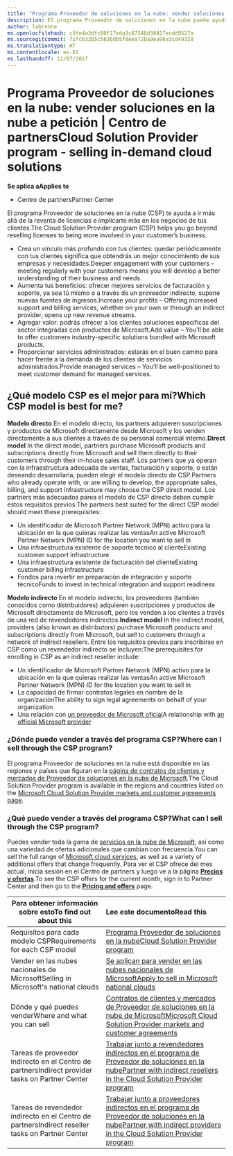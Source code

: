 ```yaml
---
title: "Programa Proveedor de soluciones en la nube: vender soluciones en la nube bajo petición | Centro de partners"
description: El programa Proveedor de soluciones en la nube puede ayudar a tu negocio crecer con los nuevos clientes y la nueva experiencia.
author: labrenne
ms.openlocfilehash: c3fe4a3dfc80f17eda3c87548d30417ecdd9527a
ms.sourcegitcommit: 71fcb32b5c5636db5fdeea72ba9ea96a3cd49328
ms.translationtype: HT
ms.contentlocale: es-ES
ms.lasthandoff: 12/07/2017
---
```

# <a name="cloud-solution-provider-program---selling-in-demand-cloud-solutions"></a><span data-ttu-id="2454a-103">Programa Proveedor de soluciones en la nube: vender soluciones en la nube a petición | Centro de partners</span><span class="sxs-lookup"><span data-stu-id="2454a-103">Cloud Solution Provider program - selling in-demand cloud solutions</span></span> 

**<span data-ttu-id="2454a-104">Se aplica a</span><span class="sxs-lookup"><span data-stu-id="2454a-104">Applies to</span></span>**

-  <span data-ttu-id="2454a-105">Centro de partners</span><span class="sxs-lookup"><span data-stu-id="2454a-105">Partner Center</span></span>

<span data-ttu-id="2454a-106">El programa Proveedor de soluciones en la nube (CSP) te ayuda a ir más allá de la reventa de licencias e implicarte más en los negocios de tus clientes.</span><span class="sxs-lookup"><span data-stu-id="2454a-106">The Cloud Solution Provider program (CSP) helps you go beyond reselling licenses to being more involved in your customer’s business.</span></span>
 
- <span data-ttu-id="2454a-107">Crea un vínculo más profundo con tus clientes: quedar periódicamente con tus clientes significa que obtendrás un mejor conocimiento de sus empresas y necesidades.</span><span class="sxs-lookup"><span data-stu-id="2454a-107">Deeper engagement with your customers – meeting regularly with your customers means you will develop a better understanding of their business and needs.</span></span>
- <span data-ttu-id="2454a-108">Aumenta tus beneficios: ofrecer mejores servicios de facturación y soporte, ya sea tú mismo o a través de un proveedor indirecto, supone nuevas fuentes de ingresos.</span><span class="sxs-lookup"><span data-stu-id="2454a-108">Increase your profits – Offering increased support and billing services, whether on your own or through an indirect provider, opens up new revenue streams.</span></span>  
- <span data-ttu-id="2454a-109">Agregar valor: podrás ofrecer a los clientes soluciones específicas del sector integradas con productos de Microsoft.</span><span class="sxs-lookup"><span data-stu-id="2454a-109">Add value – You’ll be able to offer customers industry-specific solutions bundled with Microsoft products.</span></span>
- <span data-ttu-id="2454a-110">Proporcionar servicios administrados: estarás en el buen camino para hacer frente a la demanda de los clientes de servicios administrados.</span><span class="sxs-lookup"><span data-stu-id="2454a-110">Provide managed services – You’ll be well-positioned to meet customer demand for managed services.</span></span> 

## <a name="which-csp-model-is-best-for-me"></a><span data-ttu-id="2454a-111">¿Qué modelo CSP es el mejor para mí?</span><span class="sxs-lookup"><span data-stu-id="2454a-111">Which CSP model is best for me?</span></span>

<span data-ttu-id="2454a-112">**Modelo directo** En el modelo directo, los partners adquieren suscripciones y productos de Microsoft directamente desde Microsoft y los venden directamente a sus clientes a través de su personal comercial interno.</span><span class="sxs-lookup"><span data-stu-id="2454a-112">**Direct model** In the direct model, partners purchase Microsoft products and subscriptions directly from Microsoft and sell them directly to their customers through their in-house sales staff.</span></span> <span data-ttu-id="2454a-113">Los partners que ya operan con la infraestructura adecuada de ventas, facturación y soporte, o están deseando desarrollarla, pueden elegir el modelo directo de CSP.</span><span class="sxs-lookup"><span data-stu-id="2454a-113">Partners who already operate with, or are willing to develop, the appropriate sales, billing, and support infrastructure may choose the CSP direct model.</span></span> <span data-ttu-id="2454a-114">Los partners más adecuados parea el modelo de CSP directo deben cumplir estos requisitos previos:</span><span class="sxs-lookup"><span data-stu-id="2454a-114">The partners best suited for the direct CSP model should meet these prerequisites:</span></span>

- <span data-ttu-id="2454a-115">Un identificador de Microsoft Partner Network (MPN) activo para la ubicación en la que quieras realizar las ventas</span><span class="sxs-lookup"><span data-stu-id="2454a-115">An active Microsoft Partner Network (MPN) ID for the location you want to sell in</span></span>
- <span data-ttu-id="2454a-116">Una infraestructura existente de soporte técnico al cliente</span><span class="sxs-lookup"><span data-stu-id="2454a-116">Existing customer support infrastructure</span></span>
- <span data-ttu-id="2454a-117">Una infraestructura existente de facturación del cliente</span><span class="sxs-lookup"><span data-stu-id="2454a-117">Existing customer billing infrastructure</span></span>
- <span data-ttu-id="2454a-118">Fondos para invertir en preparación de integración y soporte técnico</span><span class="sxs-lookup"><span data-stu-id="2454a-118">Funds to invest in technical integration and support readiness</span></span>

<span data-ttu-id="2454a-119">**Modelo indirecto** En el modelo indirecto, los proveedores (también conocidos como distribuidores) adquieren suscripciones y productos de Microsoft directamente de Microsoft, pero los venden a los clientes a través de una red de revendedores indirectos.</span><span class="sxs-lookup"><span data-stu-id="2454a-119">**Indirect model** In the indirect model, providers (also known as distributors) purchase Microsoft products and subscriptions directly from Microsoft, but sell to customers through a network of indirect resellers.</span></span> <span data-ttu-id="2454a-120">Entre los requisitos previos para inscribirse en CSP como un revendedor indirecto se incluyen:</span><span class="sxs-lookup"><span data-stu-id="2454a-120">The prerequisites for enrolling in CSP as an indirect reseller include:</span></span>

- <span data-ttu-id="2454a-121">Un identificador de Microsoft Partner Network (MPN) activo para la ubicación en la que quieras realizar las ventas</span><span class="sxs-lookup"><span data-stu-id="2454a-121">An active Microsoft Partner Network (MPN) ID for the location you want to sell in</span></span>
- <span data-ttu-id="2454a-122">La capacidad de firmar contratos legales en nombre de la organización</span><span class="sxs-lookup"><span data-stu-id="2454a-122">The ability to sign legal agreements on behalf of your organization</span></span>
- <span data-ttu-id="2454a-123">Una relación con [un proveedor de Microsoft oficial](https://partnercenter.microsoft.com/partner/find-a-provider)</span><span class="sxs-lookup"><span data-stu-id="2454a-123">A relationship with [an official Microsoft provider](https://partnercenter.microsoft.com/partner/find-a-provider)</span></span>

### <a name="where-can-i-sell-through-the-csp-program"></a><span data-ttu-id="2454a-124">¿Dónde puedo vender a través del programa CSP?</span><span class="sxs-lookup"><span data-stu-id="2454a-124">Where can I sell through the CSP program?</span></span>

<span data-ttu-id="2454a-125">El programa Proveedor de soluciones en la nube está disponible en las regiones y países que figuran en la [página de contratos de clientes y mercados de Proveedor de soluciones en la nube de Microsoft](agreements.md).</span><span class="sxs-lookup"><span data-stu-id="2454a-125">The Cloud Solution Provider program is available in the regions and countries listed on the [Microsoft Cloud Solution Provider markets and customer agreements page](agreements.md).</span></span>  

### <a name="what-can-i-sell-through-the-csp-program"></a><span data-ttu-id="2454a-126">¿Qué puedo vender a través del programa CSP?</span><span class="sxs-lookup"><span data-stu-id="2454a-126">What can I sell through the CSP program?</span></span>

<span data-ttu-id="2454a-127">Puedes vender toda la gama de [servicios en la nube de Microsoft](https://partner.microsoft.com/cloud-solution-provider/products-and-services), así como una variedad de ofertas adicionales que cambian con frecuencia.</span><span class="sxs-lookup"><span data-stu-id="2454a-127">You can sell the full range of [Microsoft cloud services](https://partner.microsoft.com/cloud-solution-provider/products-and-services), as well as a variety of additional offers that change frequently.</span></span> <span data-ttu-id="2454a-128">Para ver el CSP ofrece del mes actual, inicia sesión en el Centro de partners y luego ve a la página [**Precios y ofertas**](https://partnercenter.microsoft.com/pcv/sales).</span><span class="sxs-lookup"><span data-stu-id="2454a-128">To see the CSP offers for the current month, sign in to Partner Center and then go to the [**Pricing and offers**](https://partnercenter.microsoft.com/pcv/sales) page.</span></span> 

|**<span data-ttu-id="2454a-129">Para obtener información sobre esto</span><span class="sxs-lookup"><span data-stu-id="2454a-129">To find out about this</span></span>**   |**<span data-ttu-id="2454a-130">Lee este documento</span><span class="sxs-lookup"><span data-stu-id="2454a-130">Read this</span></span>**   |
|---------------------------|:--------------------|
|<span data-ttu-id="2454a-131">Requisitos para cada modelo CSP</span><span class="sxs-lookup"><span data-stu-id="2454a-131">Requirements for each CSP model</span></span>   | [<span data-ttu-id="2454a-132">Programa Proveedor de soluciones en la nube</span><span class="sxs-lookup"><span data-stu-id="2454a-132">Cloud Solution Provider program</span></span>](https://partnercenter.microsoft.com/partner/cloud-solution-provider)|
|<span data-ttu-id="2454a-133">Vender en las nubes nacionales de Microsoft</span><span class="sxs-lookup"><span data-stu-id="2454a-133">Selling in Microsoft's national clouds</span></span>   | [<span data-ttu-id="2454a-134">Se aplican para vender en las nubes nacionales de Microsoft</span><span class="sxs-lookup"><span data-stu-id="2454a-134">Apply to sell in Microsoft national clouds</span></span>](csp-national-clouds-overview.md)|
|<span data-ttu-id="2454a-135">Dónde y qué puedes vender</span><span class="sxs-lookup"><span data-stu-id="2454a-135">Where and what you can sell</span></span>   |[<span data-ttu-id="2454a-136">Contratos de clientes y mercados de Proveedor de soluciones en la nube de Microsoft</span><span class="sxs-lookup"><span data-stu-id="2454a-136">Microsoft Cloud Solution Provider markets and customer agreements</span></span>](agreements.md)|
|<span data-ttu-id="2454a-137">Tareas de proveedor indirecto en el Centro de partners</span><span class="sxs-lookup"><span data-stu-id="2454a-137">Indirect provider tasks on Partner Center</span></span>  |[<span data-ttu-id="2454a-138">Trabajar junto a revendedores indirectos en el programa de Proveedor de soluciones en la nube</span><span class="sxs-lookup"><span data-stu-id="2454a-138">Partner with indirect resellers in the Cloud Solution Provider program</span></span>](indirect-provider-tasks-in-partner-center.md)|
|<span data-ttu-id="2454a-139">Tareas de revendedor indirecto en el Centro de partners</span><span class="sxs-lookup"><span data-stu-id="2454a-139">Indirect reseller tasks on Partner Center</span></span>   |[<span data-ttu-id="2454a-140">Trabajar junto a proveedores indirectos en el programa de Proveedor de soluciones en la nube</span><span class="sxs-lookup"><span data-stu-id="2454a-140">Partner with indirect providers in the Cloud Solution Provider program</span></span>](indirect-reseller-tasks-in-partner-center.md)|
